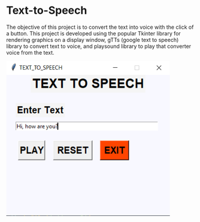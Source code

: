# Text-to-Speech
The objective of this project is to convert the text into voice with the click of a button. This project is developed using the popular Tkinter library for rendering graphics on a display window, gTTs (google text to speech) library to convert text to voice, and playsound library to play that converter voice from the text.

![Screenshot](screenshot.PNG)
